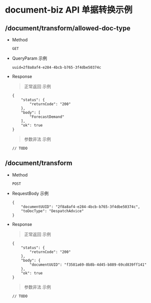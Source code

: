 # document-biz API 单据转换示例



## /document/transform/allowed-doc-type

- Method
    ```
    GET
    ```

- QueryParam 示例
    ```
    uuid=2f8a8af4-e284-4bcb-b765-3f4dbe50374c
    ```

- Response

    > 正常返回 示例
    ```json5
    {
        "status": {
            "returnCode": "200"
        },
        "body": [
            "ForecastDemand"
        ],
        "ok": true
    }
    ```
    
    > 参数非法 示例
    ```json5
    // TODO
    ```
        
        
## /document/transform

- Method
    ```
    POST
    ```

- RequestBody 示例
    ```json5
    {
        "documentUUID": "2f8a8af4-e284-4bcb-b765-3f4dbe50374c",
        "toDocType": "DespatchAdvice"
    }
    ```

- Response

    > 正常返回 示例
    ```json5
    {
        "status": {
            "returnCode": "200"
        },
        "body": {
            "documentUUID": "f3581a69-8b8b-4d45-b889-69cd839ff141"
        },
        "ok": true
    }
    ```
    
    > 参数非法 示例
    ```json5
    // TODO
    ```